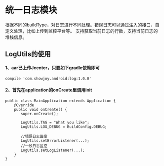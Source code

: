 # 统一日志模块

根据不同的buildType，对日志进行不同处理。错误日志可以通过注入的接口，自定义处理，比如上传到监控平台等。
支持获取当前日志的行数，支持当前日志的堆栈信息。

## LogUtils的使用

#### 1、aar已上传Jcenter，只要如下gradle依赖即可

    compile 'com.showjoy.android:log:1.0.0'
    
#### 2、首先在application的onCreate里调用init

    public class MainApplication extends Application {
        @Override
        public void onCreate() {
           super.onCreate();

           LogUtils.TAG = "What you like";
           LogUtils.LOG_DEBUG = BuildConfig.DEBUG;

           //错误日志监控
           LogUtils.setErrorListener(...);
           //一般日志监控
           LogUtils.setLogListener(...);
        }
    }


​
